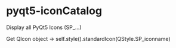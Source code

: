 # pyqt5-iconCatalog
Display all PyQt5 Icons (SP_...)



Get QIcon object -> self.style().standardIcon(QStyle.SP_iconname)